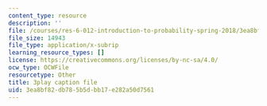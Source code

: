 ```yaml
---
content_type: resource
description: ''
file: /courses/res-6-012-introduction-to-probability-spring-2018/3ea8bf82db785b5dbb17e282a50d7561_fMHJPEcoC08.vtt
file_size: 14943
file_type: application/x-subrip
learning_resource_types: []
license: https://creativecommons.org/licenses/by-nc-sa/4.0/
ocw_type: OCWFile
resourcetype: Other
title: 3play caption file
uid: 3ea8bf82-db78-5b5d-bb17-e282a50d7561
---
```

